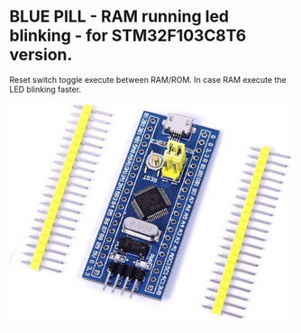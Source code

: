 # BLUE PILL - RAM running led blinking - for STM32F103C8T6 version. 

Reset switch toggle execute between RAM/ROM.
In case RAM execute the LED blinking faster.

![Screenshot](/BLUE_PILL.JPG)

